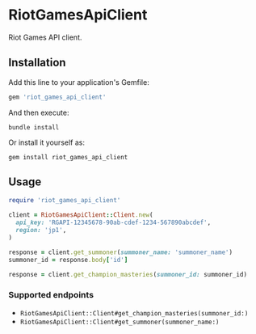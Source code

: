 # RiotGamesApiClient

Riot Games API client.

## Installation

Add this line to your application's Gemfile:

```ruby
gem 'riot_games_api_client'
```

And then execute:

```
bundle install
```

Or install it yourself as:

```
gem install riot_games_api_client
```

## Usage

```ruby
require 'riot_games_api_client'

client = RiotGamesApiClient::Client.new(
  api_key: 'RGAPI-12345678-90ab-cdef-1234-567890abcdef',
  region: 'jp1',
)

response = client.get_summoner(summoner_name: 'summoner_name')
summoner_id = response.body['id']

response = client.get_champion_masteries(summoner_id: summoner_id)
```

### Supported endpoints

- `RiotGamesApiClient::Client#get_champion_masteries(summoner_id:)`
- `RiotGamesApiClient::Client#get_summoner(summoner_name:)`
